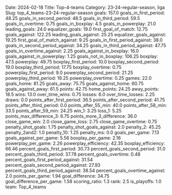 Date: 2024-02-18
Title: Top-4-teams
Category: 23-24-regular-season, liga
Slug: top_4_teams-23-24-regular-season
goals: 157.0
goals_in_first_period: 48.25
goals_in_second_period: 48.5
goals_in_third_period: 59.5
goals_in_overtime: 0.75
goals_in_boxplay: 4.5
goals_in_powerplay: 21.0
leading_goals: 24.0
equalizer_goals: 19.0
first_goal_of_match: 12.75
goals_against: 122.25
leading_goals_against: 25.25
equalizer_goals_against: 19.25
first_goal_of_match_against: 9.25
goals_in_first_period_against: 38.0
goals_in_second_period_against: 34.25
goals_in_third_period_against: 47.75
goals_in_overtime_against: 2.25
goals_against_in_boxplay: 16.0
goals_against_in_powerplay: 1.25
goals_not_in_boxplay: 106.25
boxplay: 47.5
powerplay: 49.75
boxplay_first_period: 10.0
boxplay_second_period: 19.0
boxplay_third_period: 17.75
boxplay_overtime: 0.75
powerplay_first_period: 9.0
powerplay_second_period: 21.25
powerplay_third_period: 19.25
powerplay_overtime: 0.25
games: 22.0
goals_home: 81.25
goals_away: 75.75
goals_against_home: 60.75
goals_against_away: 61.5
points: 42.75
home_points: 24.25
away_points: 18.5
wins: 13.0
over_time_wins: 0.75
losses: 6.0
over_time_losses: 2.25
draws: 0.0
points_after_first_period: 36.5
points_after_second_period: 41.75
points_after_third_period: 0.0
points_after_55_min: 40.0
points_after_58_min: 33.5
points_after_59_min: 24.25
win_1: 3.25
loss_1: 5.25
points_max_difference_3: 6.75
points_more_3_difference: 36.0
close_game_win: 2.0
close_game_loss: 2.75
close_game_overtime: 0.75
penalty_shot_goals: 1.75
penalty_shot_goals_against: 2.0
penalty_2: 45.25
penalty_2and2: 1.0
penalty_10: 1.25
penalty_ms: 0.0
goals_per_game: 7.13
goals_against_per_game: 5.56
boxplay_per_game: 2.16
powerplay_per_game: 2.26
powerplay_efficiency: 42.35
boxplay_efficiency: 66.46
percent_goals_first_period: 30.73
percent_goals_second_period: 31.0
percent_goals_third_period: 37.78
percent_goals_overtime: 0.48
percent_goals_first_period_against: 31.54
percent_goals_second_period_against: 27.93
percent_goals_third_period_against: 38.54
percent_goals_overtime_against: 2.0
points_per_game: 1.94
goal_difference: 34.75
goal_difference_per_game: 1.58
scoring_ratio: 1.3
rank: 2.5
is_playoffs: 1.0
team: Top_4_teams
